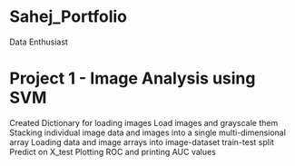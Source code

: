# Sahej_Portfolio
Data Enthusiast 


# Project 1 - Image Analysis using SVM
Created Dictionary for loading images
Load images and grayscale them
Stacking individual image data and images into a single multi-dimensional array
Loading data and image arrays into image-dataset
train-test split
Predict on X_test
Plotting ROC and printing AUC values
